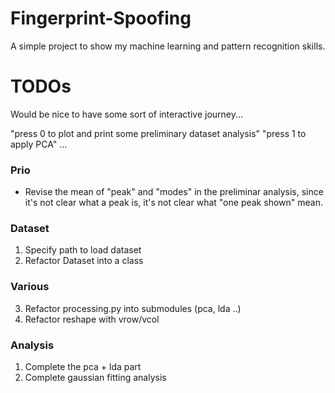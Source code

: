 # Fingerprint-Spoofing
A simple  project to show my machine learning and pattern recognition skills.

# TODOs
Would be nice to have some sort of interactive journey...

"press 0 to plot and print some preliminary dataset analysis"
"press 1 to apply PCA"
... 


### Prio
- Revise the mean of "peak" and "modes" in the preliminar analysis, since it's not clear what a peak is, it's not clear what "one peak shown" mean.

### Dataset
1) Specify path to load dataset
2) Refactor Dataset into a class

### Various
3) Refactor processing.py into submodules (pca, lda ..)
4) Refactor reshape with vrow/vcol

### Analysis
1) Complete the pca + lda part
2) Complete gaussian fitting analysis